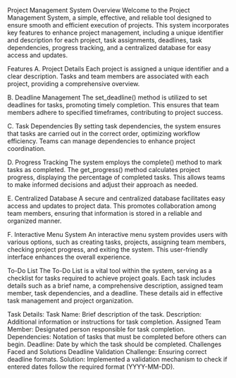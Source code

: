 Project Management System
Overview
Welcome to the Project Management System, a simple, effective, and reliable tool designed to ensure smooth and efficient execution of projects. This system incorporates key features to enhance project management, including a unique identifier and description for each project, task assignments, deadlines, task dependencies, progress tracking, and a centralized database for easy access and updates.

Features
A. Project Details
Each project is assigned a unique identifier and a clear description. Tasks and team members are associated with each project, providing a comprehensive overview.

B. Deadline Management
The set_deadline() method is utilized to set deadlines for tasks, promoting timely completion. This ensures that team members adhere to specified timeframes, contributing to project success.

C. Task Dependencies
By setting task dependencies, the system ensures that tasks are carried out in the correct order, optimizing workflow efficiency. Teams can manage dependencies to enhance project coordination.

D. Progress Tracking
The system employs the complete() method to mark tasks as completed. The get_progress() method calculates project progress, displaying the percentage of completed tasks. This allows teams to make informed decisions and adjust their approach as needed.

E. Centralized Database
A secure and centralized database facilitates easy access and updates to project data. This promotes collaboration among team members, ensuring that information is stored in a reliable and organized manner.

F. Interactive Menu System
An interactive menu system provides users with various options, such as creating tasks, projects, assigning team members, checking project progress, and exiting the system. This user-friendly interface enhances the overall experience.

To-Do List
The To-Do List is a vital tool within the system, serving as a checklist for tasks required to achieve project goals. Each task includes details such as a brief name, a comprehensive description, assigned team member, task dependencies, and a deadline. These details aid in effective task management and project organization.

Task Details:
Task Name: Brief description of the task.
Description: Additional information or instructions for task completion.
Assigned Team Member: Designated person responsible for task completion.
Dependencies: Notation of tasks that must be completed before others can begin.
Deadline: Date by which the task should be completed.
Challenges Faced and Solutions
Deadline Validation
Challenge: Ensuring correct deadline formats.
Solution: Implemented a validation mechanism to check if entered dates follow the required format (YYYY-MM-DD).
